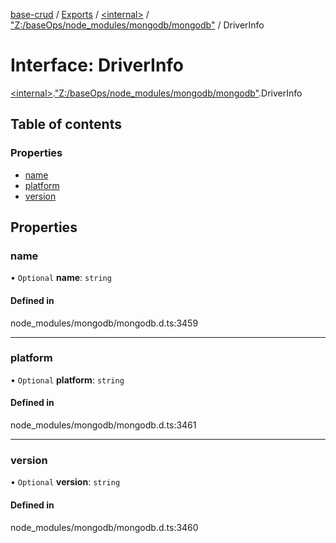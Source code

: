 [base-crud](../README.md) / [Exports](../modules.md) / [\<internal\>](../modules/internal_.md) / ["Z:/baseOps/node\_modules/mongodb/mongodb"](../modules/internal_._Z__baseOps_node_modules_mongodb_mongodb_.md) / DriverInfo

# Interface: DriverInfo

[\<internal\>](../modules/internal_.md).["Z:/baseOps/node\_modules/mongodb/mongodb"](../modules/internal_._Z__baseOps_node_modules_mongodb_mongodb_.md).DriverInfo

## Table of contents

### Properties

- [name](internal_._Z__baseOps_node_modules_mongodb_mongodb_.DriverInfo.md#name)
- [platform](internal_._Z__baseOps_node_modules_mongodb_mongodb_.DriverInfo.md#platform)
- [version](internal_._Z__baseOps_node_modules_mongodb_mongodb_.DriverInfo.md#version)

## Properties

### name

• `Optional` **name**: `string`

#### Defined in

node_modules/mongodb/mongodb.d.ts:3459

___

### platform

• `Optional` **platform**: `string`

#### Defined in

node_modules/mongodb/mongodb.d.ts:3461

___

### version

• `Optional` **version**: `string`

#### Defined in

node_modules/mongodb/mongodb.d.ts:3460
